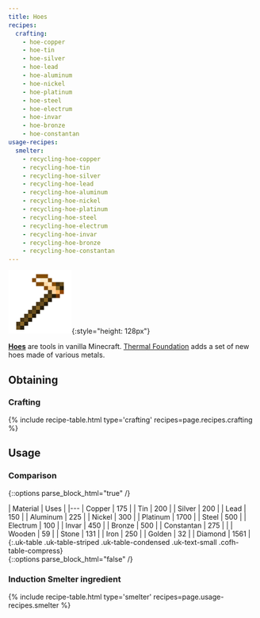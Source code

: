 ```yaml
---
title: Hoes
recipes:
  crafting:
    - hoe-copper
    - hoe-tin
    - hoe-silver
    - hoe-lead
    - hoe-aluminum
    - hoe-nickel
    - hoe-platinum
    - hoe-steel
    - hoe-electrum
    - hoe-invar
    - hoe-bronze
    - hoe-constantan
usage-recipes:
  smelter:
    - recycling-hoe-copper
    - recycling-hoe-tin
    - recycling-hoe-silver
    - recycling-hoe-lead
    - recycling-hoe-aluminum
    - recycling-hoe-nickel
    - recycling-hoe-platinum
    - recycling-hoe-steel
    - recycling-hoe-electrum
    - recycling-hoe-invar
    - recycling-hoe-bronze
    - recycling-hoe-constantan
---
```


![Hoes](/assets/images/thermal-foundation/hoes.gif){:style="height: 128px"}


**[Hoes](https://minecraft.gamepedia.com/Hoe)** are tools in vanilla Minecraft.
[Thermal Foundation](/docs/thermal-foundation/) adds a set of new hoes made of
various metals.


Obtaining
---------

### Crafting
{% include recipe-table.html type='crafting' recipes=page.recipes.crafting %}


Usage
-----

### Comparison
{::options parse_block_html="true" /}
<div class="uk-overflow-container">
| Material | Uses |
|---
| Copper | 175 |
| Tin | 200 |
| Silver | 200 |
| Lead | 150 |
| Aluminum | 225 |
| Nickel | 300 |
| Platinum | 1700 |
| Steel | 500 |
| Electrum | 100 |
| Invar | 450 |
| Bronze | 500 |
| Constantan | 275 |
|
| Wooden | 59 |
| Stone | 131 |
| Iron | 250 |
| Golden | 32 |
| Diamond | 1561 |
{:.uk-table .uk-table-striped .uk-table-condensed .uk-text-small .cofh-table-compress}
</div>
{::options parse_block_html="false" /}

### Induction Smelter ingredient
{% include recipe-table.html type='smelter' recipes=page.usage-recipes.smelter %}
